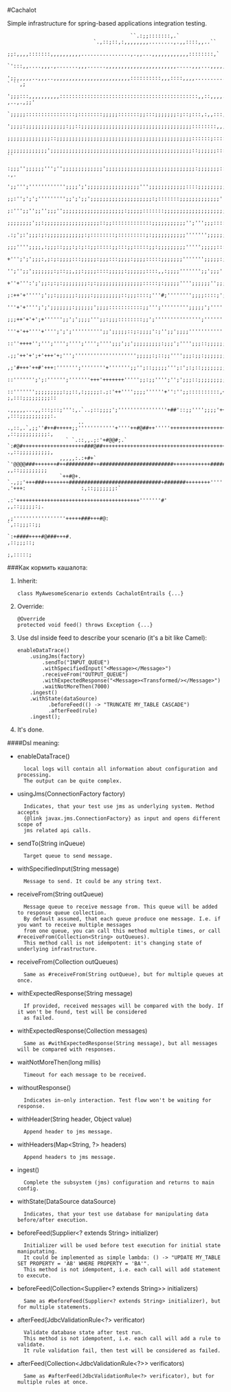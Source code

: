  #Cachalot
 
 Simple infrastructure for spring-based applications integration testing.
 
                                                                                                                                                                                                         
                                            ``.:;;:::::::,.`                                                                                                                                            
                                `.,::;::,:,,,,,,,,........,.,,::::,,..``                                                                                                                                
             ;;:,,,,:::::::,,,,,,,,,,................,.,,...,,,,,,,,,,,,::::::::,`                                                                                                                      
          `':::,,....,,,.,.......,,,......,,,,,,,,,,,,,,,,,,,,,,,.....,,,...,,,,,:::::::,`                                                                                                              
         ';;,,,,,..,,,..,,,,,,,,,,,,,,,,,,,,,,,,,::::::::::,,,::::,,,,.................,,,::,,::.`                  ` ``,;                                                                              
        ';;;:::,,,,,,,,,,:::::::::::::::::::::::::::::::::::::::::::::,,::,,,,....````........,,:::::,::.`        ,..,.,;;'                                                                             
       `;;;;;::::::::::::::::;::::::::;;;;;:::::::;;:::;;;;;;;:;::;:::,:,,:::,,,,.,,................,,,::::::,::::::::,:;'''                                                                            
       ';;;;:;;;;;;;;;;;;;:;;::;;;;;;;;;;;;;;;;;;;;;;;;;;;;;;;;;;;;::::::::,,,,,..,,,,,,,,,,..............,,,,,,:::;:::::;'''                                                                           
       ;;;;;;;;;;;;;;::;;;;;;;;;;;;;;;;;;;;;;;;;;;;;;;;;;;;;;;;;;;;::::::;:::::,:,,,,,,,,,,,,,,,,,,,....,,,..........,,::;;''+.:`,                                                                      
       ;;;;;;;;;;;;;';;;;;;;;;;;;;;;;;;;;;;;;;;;;;;;;;;;;;;;;;;;;;;::;;;;;;::::,,,,,,,,,,,,,,,,,,,,,,,,,.,,,,,,,,..........,:::::::`  ``                                                                
      :;;;'';;;;;;''';'';;;;;;;;;;;;;';;;;;;;;;;;;;;;;;;;;;;;;;;;;;:;;;;;;;:::;;;;;:;;::::::::::::,,.,,,,,,,,,:,,,,,..,........,,,,:::,:;` .,.                                                          
      ';;''';'''''''''''';;;;';';;;;;;;;;;;;;;;;;''';;;;;;;;;;;;::::;;;;;;;;;;;;';;::,::::::,::,,:::::,,,,:,:,,,,,,,,,,,,,,,,,,,...,,.,,,:::::'                                                         
      ;;:'';';';''''''''';;';';;';;;;;;;;;;;;;;;;;;;;:;:::::::;;;;;;;;;;;;;'';;;;;;;;;'';;:::;;;;;::,,::::,,,:::,,,,,:::,::::,,,,,,,,,,.....,,,:;''';;,                                                 
      ;:''';;'';;'';;;'';;;;;;;;;;;;;;;;;;;;:;;;;;:::::::;;;;;;;;;;;;;;;;;;;;;;;;;;'';:,,:;';;:::::;;;;;;:::::::::;;::::,,,,:::,::::::,,,,,,,..,,,,:::::;''':.                                          
      ;;;;;;;;';;:;;;;;;;;;;;;;;;;;;::;;:::::::::::::;;;;;;;;;;;'';''';;;:::::;:,,,,:::;;;::::::;;;;;:::::::::::::::::::::::::::::::::,,:::,,,,,,,....,,,,,::;;';                                       
     .:;';:';;;:;:;;;;;;;;;;;;:;::::::::;:::::::::;:;;;;;;;;;;;''''''';;;;;;;;;'''';;;';;;;;';;;;;;;;;;;;;::;;;::,,::::::::;;;:::::::::::::::,,,,,,,,,.....,,,,,:;:`                                    
     ;;;'''';;;;,:;;;::;;;:;:;::;;:::::;;:::;;:::::;;:;;;;;;;;;''''';;;;;::::::,,:::;;'';:::::;;;;;;;;;;;;;;;:::;;;;;;;:;::::::::::::::::::::::::::,,,,,,,,,,,,...,,.,,                                 
     +''';';';;;:,;:;:;;;;:::;;;;;:;;;:::;;;;:;;;;:::::;;;;;;;''''''';;;;;:;;';;;;;;;;;;;;''';';;;;;:::::::;;;;;;;;;;:;;::;;;;:;;:;;;:;:;;::::::::::::::::::::::,,,,,...,,`                             
     '';'';;';;;;;;;:;::;;,;;:;;;;::::;;;;;:;;;;;;::::,,:;;;;''''''';;';;;'';;;;;;::;;;;;;;;;;::;;;;;:;;;'';;;;;;;::::::;;;;;:::;;;;;;;;;;;:::;;::::::::::::::::::::::::,,,,,.                          
     +''+''':';';;:;:;:;;;;;;;;:;:;;;;;;;;;;;;;;;:::::;:;;;;;'''';;;;;;'';;;;;';;;'''''''''';;;;;;;';;;;::::;;;:::;;;;;;;:::::;;;;;;;;;;;;;;;;;;;;;;::::::::::::;;;;;;;;;;:::,.,.:;;;;;;;:,.`           
     ;:++'+''''';';;:;;;;;;:;;;;:;;;;;;;;;::;;;::::;'''#;'''''''';;;;::::;';;;;;;'''';;;;;;;'';;;;;;;;;;;;;;;;;;;;::::;;;;;;;;;;;;;;;;;;;;;;;;;;;;;;;;;;;;;;:::;;;;;;;;;;;;;;;:,,,,;;;;;;;;;:::;;`      
      '''+'+'''';';';;;;;;;:;;;;;;';;;;:::::::::::;;''';''''''''';;;;;';''''''''''';;;;;;;;;;;;;;;:;;;''';;;;;;;;''';;;;;;;;;;;;;;;;;;;;;;;;;;;;;;;;;;;;;;;;;;;;;;;;;;;';;'''';;;::,:;;;;;;;;;::;;:     
      ;;;++'+'+';+'''''';;';';;;;''';;:;;;::::::::;;';''''''''''''''';''''''''''''''''''';;;;;;;;''''';;;;;;;;;;;:;;;;;::::;;;;;;;;;;;;;;;;;;;;;;;;;;;;;;;;;;;;;;;;;;'''';;;'''''';;:,:;;;;;;;;;;;'     
       '''+'++''''+'''';';';'''''''''';;';;;;;::;:;;;;':;'';;';;;;''''''''''''''''';;;''''''''''''';;;;;;;;;;;;;;;;;;;;;';;;;;;;;;;;;;;;;;;;;;;;;;;;;;';;;;'''';;;;;'''''';,,;;;''''';:,;;;;;;;;;       
        ::''++++'';''';'''';'''';'''';'''';;;';;';;;;;;;;;:;;;';'''';;;::;;;;;;';+++'''''''''''''';;'';''''''''';;;;;'''';::;;''';;'''''''''''''''''''''''''''''''''''''++++',::;;;;'';;::;;;;;;'       
         .;;'++'+';+'+++'+;''';'''''''''''''''''''';;;;;:;::;;'''';;;:;;:;;;;;;;;;'''''''''''''''+''''''''''''''''''''''''''''''''''''''''''''''''''''''''''''''''''''+++++##@::::;;;;;;;;:'';;;.       
           ,;'#+++'++#'+++:''''''';''''''''+''''''';;'';::;;;;;''';:';:;::;;;;;;;;;''''''''''''''''''''''''++'''''''''''''''''''''''''''''''''''''''''+++'''''''''+++++++####@@,::::;;;;;;:::'''        
             ::''''''';';:'''''';'''''''+++'+++++++''''';;:;;'''';'';';;;::;;;;;;;;;'''''''''''''''''''''''''++''';''''''''''''''''''''''''''+++++++++++++'''+++++++++++##+##@@+,:::::;;;;;;;:;         
               ::''''''';;;;;;;;;:;;::,:;;;;;:.;:'++'''';;;;''''''+'':'';;::::::::::,+'''''''''''''''+''''''''''''''''''''''''++++++++++++++++++++++++++++++++++++++++++++++##  ;,:::;;;;;;;;;::        
                .,,,,,...,,:::;::;''':,.`..;::;;;;';''''''''''''''''+##'::;;'''';;;;'++++'''''''''''''+++'''''''''''''''''++++++++++++++++++++++++++++++++''''''''''+##++'+      ,:::;;;;;;;;;;:.       
                           .. .,::,.`,;;''#++#+++++;;''''''''''''+''''++#@##++'''''+++++++++++++++++++++++++++++++++++++++++++++++++++++#+++++++++++++'''''';;;'+++'++++;         ,::;;;;;;;;;;:,       
                       ` `.::,,.;:'+#@@#;.`     `:#@#++++++++++++++++++++###@##++++++++++++++++++++++++++++++++++++++++++++++###########++++++++'''''''''''++++++'+''#`           .,::;;;;;;;;;;,       
                     ,,,,,:.:+#+`                    `'@@@@###+++++++#++#########++########################++++++++++++##########++++++++''''++;;:,``.,'+#++++++++++               ,,::;;;;;;;;;        
                     `++#@+.                                    `.,;;'+++###++++++++##############################+#######++++++++'''''+':`                 .'+++:                  :,::;;;;;;;:`       
                                                                                 .:'++++++++++++++++++++++++++++++++++++++++'''''''#'                                                ,,::;;;;;:;.       
                                                                                                 ,;'''''''''''''''''+++++###+++#@:                                                    `,::;;;::;;       
                                                                                                          `:+####++++#@###+++#.                                                         ,::;;;::;       
                                                                                                                                                                                         ;,:::::;       

 
 ###Как кормить кашалота:
 
 1. Inherit:     
 
        class MyAwesomeScenario extends CachalotEntrails {...}
        
 2. Override:
        
        @Override
        protected void feed() throws Exception {...}
 
 3. Use dsl inside feed to describe your scenario (it's a bit like Camel):
    
        enableDataTrace()
            .usingJms(factory)
                .sendTo("INPUT_QUEUE")
                .withSpecifiedInput("<Message></Message>")
                .receiveFrom("OUTPUT_QUEUE")
                .withExpectedResponse("<Message><Transformed/></Message>")
                .waitNotMoreThen(7000)
            .ingest()
            .withState(dataSource)
                  .beforeFeed(() -> "TRUNCATE MY_TABLE CASCADE")
                  .afterFeed(rule)
            .ingest();

        
 
 4. It's done.
 
 ####Dsl meaning:
 
* enableDataTrace()  
    
        local logs will contain all information about configuration and processing.
        The output can be quite complex.   
* usingJms(ConnectionFactory factory)

        Indicates, that your test use jms as underlying system. Method accepts 
        {@link javax.jms.ConnectionFactory} as input and opens different scope of 
        jms related api calls.
* sendTo(String inQueue)  
         
        Target queue to send message.
* withSpecifiedInput(String message)   
         
        Message to send. It could be any string text.
* receiveFrom(String outQueue)  
         
        Message queue to receive message from. This queue will be added to response queue collection.
        By default assumed, that each queue produce one message. I.e. if you want to receive multiple messages
        from one queue, you can call this method multiple times, or call #receiveFrom(Collection<String> outQueues).
        This method call is not idempotent: it's changing state of underlying infrastructure.
* receiveFrom(Collection<String> outQueues)  

        Same as #receiveFrom(String outQueue), but for multiple queues at once.
* withExpectedResponse(String message)
         
        If provided, received messages will be compared with the body. If it won't be found, test will be considered
        as failed.
* withExpectedResponse(Collection<String> messages)
        
        Same as #withExpectedResponse(String message), but all messages will be compared with responses.
* waitNotMoreThen(long millis)  
        
        Timeout for each message to be received.
* withoutResponse()  
        
        Indicates in-only interaction. Test flow won't be waiting for response.
* withHeader(String header, Object value)  
        
        Append header to jms message.
* withHeaders(Map<String, ?> headers)  
        
        Append headers to jms message.
* ingest()  

        Complete the subsystem (jms) configuration and returns to main config.
* withState(DataSource dataSource)  
       
        Indicates, that your test use database for manipulating data before/after execution.
* beforeFeed(Supplier<? extends String> initializer)  
       
        Initializer will be used before test execution for initial state maniputating.
        It could be implemented as simple lambda: () -> "UPDATE MY_TABLE SET PROPERTY = 'AB' WHERE PROPERTY = 'BA'".
        This method is not idempotent, i.e. each call will add statement to execute.
* beforeFeed(Collection<Supplier<? extends String>> initializers)  
         
        Same as #beforeFeed(Supplier<? extends String> initializer), but for multiple statements.
* afterFeed(JdbcValidationRule<?> verificator)  

        Validate database state after test run.
        This method is not idempotent, i.e. each call will add a rule to validate.
        It rule validation fail, then test will be considered as failed.
* afterFeed(Collection<JdbcValidationRule<?>> verificators)  
        
        Same as #afterFeed(JdbcValidationRule<?> verificator), but for multiple rules at once.
          
          
